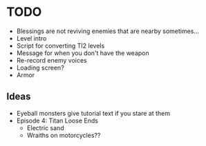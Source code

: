 # TODO
- Blessings are not reviving enemies that are nearby sometimes...
- Level intro
- Script for converting TI2 levels
- Message for when you don't have the weapon
- Re-record enemy voices
- Loading screen?
- Armor

## Ideas

- Eyeball monsters give tutorial text if you stare at them
- Episode 4: Titan Loose Ends
  - Electric sand
  - Wraiths on motorcycles??
